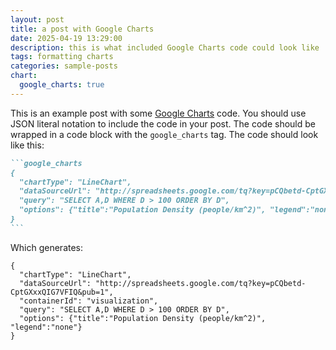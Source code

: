 ```yaml
---
layout: post
title: a post with Google Charts
date: 2025-04-19 13:29:00
description: this is what included Google Charts code could look like
tags: formatting charts
categories: sample-posts
chart:
  google_charts: true
---
```


This is an example post with some [Google Charts](https://developers.google.com/chart) code. You should use JSON literal notation to include the code in your post. The code should be wrapped in a code block with the `google_charts` tag.
The code should look like this:

````markdown
```google_charts
{
  "chartType": "LineChart",
  "dataSourceUrl": "http://spreadsheets.google.com/tq?key=pCQbetd-CptGXxxQIG7VFIQ&pub=1",
  "query": "SELECT A,D WHERE D > 100 ORDER BY D",
  "options": {"title":"Population Density (people/km^2)", "legend":"none"}
}
```
````

Which generates:

```google_charts
{
  "chartType": "LineChart",
  "dataSourceUrl": "http://spreadsheets.google.com/tq?key=pCQbetd-CptGXxxQIG7VFIQ&pub=1",
  "containerId": "visualization",
  "query": "SELECT A,D WHERE D > 100 ORDER BY D",
  "options": {"title":"Population Density (people/km^2)", "legend":"none"}
}
```

